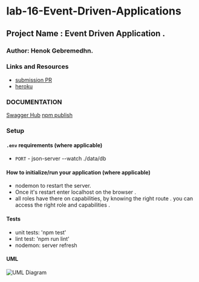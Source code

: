 # lab-16-Event-Driven-Applications

## Project Name : Event Driven Application .

### Author: Henok Gebremedhn.

### Links and Resources

- [submission PR](https://github.com/henok-401-javascript/lab-14-oauth/pull/3)
- [heroku]()

### DOCUMENTATION

[Swagger Hub](http://localhost:3000/api-docs#/)
[npm publish]()

### Setup

#### `.env` requirements (where applicable)

- `PORT` - json-server --watch ./data/db

#### How to initialize/run your application (where applicable)

- nodemon to restart the server.
- Once it's restart enter localhost on the browser .
- all roles have there on capabilities, by knowing the right route . you can access the right role and capabilities .

#### Tests

- unit tests: 'npm test'
- lint test: 'npm run lint'
- nodemon: server refresh

#### UML

![UML Diagram]()
